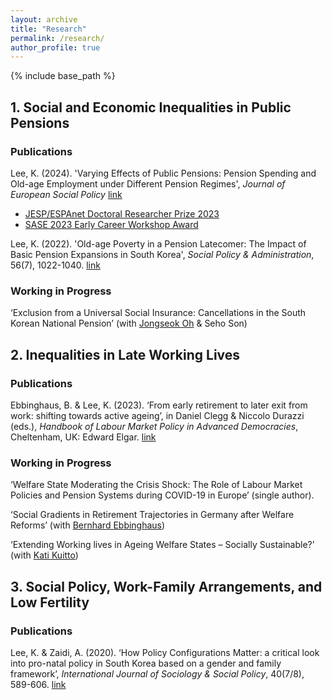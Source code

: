 ```yaml
---
layout: archive
title: "Research"
permalink: /research/
author_profile: true
---
```

{% include base_path %}


## 1. Social and Economic Inequalities in Public Pensions

### Publications
Lee, K. (2024). 'Varying Effects of Public Pensions: Pension Spending and Old-age Employment under Different Pension Regimes', *Journal of European Social Policy* [link](https://doi.org/10.1177/09589287231223391)
- [JESP/ESPAnet Doctoral Researcher Prize 2023](https://espanet.org/doctoral-researcher-prize/)
- [SASE 2023 Early Career Workshop Award](https://sase.org/events/early-career-workshop/)

Lee, K. (2022). 'Old-age Poverty in a Pension Latecomer: The Impact of Basic Pension Expansions in South Korea', *Social Policy & Administration*, 56(7), 1022-1040. [link](https://doi.org/10.1111/spol.12829)

### Working in Progress
‘Exclusion from a Universal Social Insurance: Cancellations in the South Korean National Pension’ (with [Jongseok Oh](https://sites.google.com/view/jongseokoh) & Seho Son)


## 2. Inequalities in Late Working Lives

### Publications
Ebbinghaus, B. & Lee, K. (2023). ‘From early retirement to later exit from work: shifting towards active ageing’, in Daniel Clegg & Niccolo Durazzi (eds.), *Handbook of Labour Market Policy in Advanced Democracies*, Cheltenham, UK: Edward Elgar. [link](https://www.elgaronline.com/doi/10.4337/9781800880887.00030)

### Working in Progress
‘Welfare State Moderating the Crisis Shock: The Role of Labour Market Policies and Pension Systems during COVID-19 in Europe’ (single author).

‘Social Gradients in Retirement Trajectories in Germany after Welfare Reforms’ (with [Bernhard Ebbinghaus](https://ebbinghaus.blog/))

‘Extending Working lives in Ageing Welfare States – Socially Sustainable?’ (with [Kati Kuitto](https://scholar.google.com/citations?user=RProMSUAAAAJ&hl=en))


## 3. Social Policy, Work-Family Arrangements, and Low Fertility

### Publications
Lee, K. & Zaidi, A. (2020). ‘How Policy Configurations Matter: a critical look into pro-natal policy in South Korea based on a gender and family framework’, *International Journal of Sociology & Social Policy*, 40(7/8), 589-606. [link](https://doi.org/10.1108/IJSSP-12-2019-0260)

